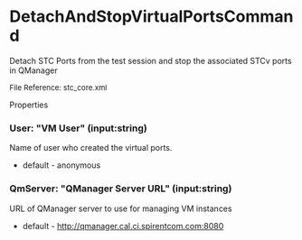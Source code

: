 # DetachAndStopVirtualPortsCommand

Detach STC Ports from the test session and stop the associated STCv ports in QManager

<font size="2">File Reference: stc_core.xml</font>

<text>Properties</text>

### User: "VM User" (input:string)

Name of user who created the virtual ports.

* default - anonymous
### QmServer: "QManager Server URL" (input:string)

URL of QManager server to use for managing VM instances

* default - http://qmanager.cal.ci.spirentcom.com:8080

